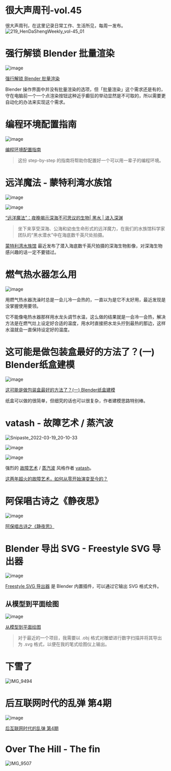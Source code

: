 # 很大声周刊-vol.45
很大声周刊，在这里记录日常工作、生活所见，每周一发布。
![219_HenDaShengWeekly_vol-45_01](https://user-images.githubusercontent.com/20842136/159119020-ee883cc7-0061-4f89-a0e4-9ec1bee29e48.png)

# 强行解锁 Blender 批量渲染
![image](https://user-images.githubusercontent.com/20842136/159119089-c1829993-837c-437c-81e4-5a08711a4493.png)

[强行解锁 Blender 批量渲染](https://mp.weixin.qq.com/s?__biz=MzAxOTM5MzY1Ng==&mid=2648611287&idx=1&sn=b30ff2927f7e5eae464f1283541180d6&chksm=83ed84c0b49a0dd6e5fede88f8aadb4e3689282ccc761cdeda9b9133f120ecbab00d8a7f9cb2&token=991554843&lang=zh_CN#rd)

Blender 操作界面中并没有批量渲染的选项，但「批量渲染」这个需求还是有的，守在电脑前一个一个点渲染按钮这种近乎癫狂的举动显然是不可取的，所以需要更自动化的办法来实现这个需求。

# 编程环境配置指南
![image](https://user-images.githubusercontent.com/20842136/159120494-7b3ecbb0-4571-46bd-8d5f-05219d8ccbe1.png)

[编程环境配置指南](https://github.com/neolee/pilot/blob/master/x1-setup.md)

> 这份 step-by-step 的指南将帮助你配置好一个可以用一辈子的编程环境。

# 远洋魔法 - 蒙特利湾水族馆
![image](https://user-images.githubusercontent.com/20842136/159120297-bfec2130-b904-4748-96d8-3fef236cbe0d.png)

![image](https://user-images.githubusercontent.com/20842136/159120281-0fe5cf80-ffcc-459b-a1e0-23799346d47d.png)

[“远洋魔法”：夜晚揭示深海不可思议的生物| 黑水 | 进入深渊](https://www.youtube.com/watch?v=7NAF6QRUn1M)
> 坐下来享受深海、公海和幼虫生命形式的远洋魔力，在我们的水族馆科学家团队的“黑水潜水”中在海底数千英尺处拍摄。

[蒙特利湾水族馆](https://www.youtube.com/channel/UCnM5iMGiKsZg-iOlIO2ZkdQ) 最近发布了潜入海底数千英尺拍摄的深海生物影像，对深海生物感兴趣的话一定不要错过。

# 燃气热水器怎么用
![image](https://user-images.githubusercontent.com/20842136/159119543-4d2081d1-ca27-4f3d-a55c-a7b5150fd2af.png)

用燃气热水器洗澡时总是一会儿冷一会热的，一直以为是它不太好用，最近发现是没掌握使用要领。

它不能像电热水器那样用水龙头调节水温，这么做的结果就是一会冷一会热，解决方法是在燃气灶上设定好合适的温度，用水时直接把水龙头拧到最热的那边，这样水温就会一直保持设定好的温度。

# 这可能是做包装盒最好的方法了？(一) Blender纸盒建模
![image](https://user-images.githubusercontent.com/20842136/159120963-91afa0f1-cad7-485a-8b8a-fb3190310e86.png)

[这可能是做包装盒最好的方法了？(一) Blender纸盒建模](https://www.bilibili.com/video/BV13L411P7sM?spm_id_from=333.880.my_history.page.click)

纸盒可以做的很简单，但细究的话也可以很复杂，作者建模思路特别棒。

# vatash - 故障艺术 / 蒸汽波
![Snipaste_2022-03-19_20-10-33](https://user-images.githubusercontent.com/20842136/159120580-61021b55-09ca-4199-92b9-1e0b48286d43.png)

![image](https://user-images.githubusercontent.com/20842136/159120792-ff4a74b6-71b2-4217-8c7b-7f3beff96a2a.png)

![image](https://user-images.githubusercontent.com/20842136/159120804-3301b80d-bc39-4487-855d-c6b6373a906e.png)

强烈的 [故障艺术](https://www.wikiwand.com/en/Glitch_art) / [蒸汽波](https://www.wikiwand.com/zh-hans/%E8%92%B8%E6%B0%94%E6%B3%A2) 风格作者 [vatash](https://prateekvatash.com/)。

[这两年超火的故障艺术，如何从零开始演变至今的？](https://www.uisdc.com/glitch-art)

# 阿保唱古诗之《静夜思》
![image](https://user-images.githubusercontent.com/20842136/159120859-a658965f-1378-46fa-9cf0-c34aacf1b9f3.png)

[阿保唱古诗之《静夜思》](https://www.youtube.com/watch?v=59ENC2N6B44)

# Blender 导出 SVG - Freestyle SVG 导出器
![image](https://user-images.githubusercontent.com/20842136/159148201-65d99203-a3b0-4990-a4ad-7dcbc0fb85de.png)

[Freestyle SVG 导出器](https://docs.blender.org/manual/zh-hans/2.80/addons/render_freestyle_svg.html) 是 Blender 内置插件，可以通过它输出 SVG 格式文件。

## 从模型到平面绘图
![image](https://user-images.githubusercontent.com/20842136/159148254-4a5e863b-5cf8-4548-a323-a58cfe11e4ce.png)

[从模型到平面绘图](https://www.generativehut.com/post/from-obj-to-pen-plotter)

> 对于最近的一个项目，我需要以 .obj 格式对雕塑进行数字扫描并将其导出为 .svg 格式，以便在我的笔式绘图仪上输出。

# 下雪了
![IMG_9494](https://user-images.githubusercontent.com/20842136/159119742-e435ac73-f82d-43fe-b411-9784ef9ccc82.jpg)

# 后互联网时代的乱弹 第4期
![image](https://user-images.githubusercontent.com/20842136/159156382-47b98eb3-d50a-46cc-b9ee-0520a965227b.png)

[后互联网时代的乱弹 第4期](https://www.bilibili.com/video/BV1ui4y1k7KX?spm_id_from=333.1007.top_right_bar_window_history.content.click)

# Over The Hill - The fin
![IMG_9507](https://user-images.githubusercontent.com/20842136/159119070-3097a998-29b0-43f5-91a0-db86f4fdb6f9.JPG)

